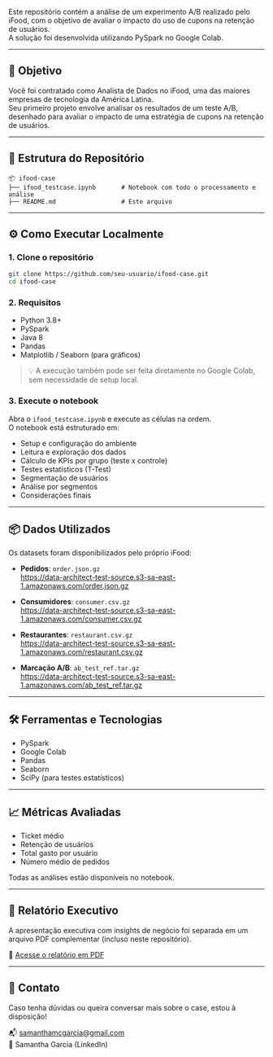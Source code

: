 Este repositório contém a análise de um experimento A/B realizado pelo iFood, com o objetivo de avaliar o impacto do uso de cupons na retenção de usuários.  
A solução foi desenvolvida utilizando PySpark no Google Colab.

---

## 🧠 Objetivo

Você foi contratado como Analista de Dados no iFood, uma das maiores empresas de tecnologia da América Latina.  
Seu primeiro projeto envolve analisar os resultados de um teste A/B, desenhado para avaliar o impacto de uma estratégia de cupons na retenção de usuários.

---

## 📁 Estrutura do Repositório

```
📦 ifood-case  
├── ifood_testcase.ipynb       # Notebook com todo o processamento e análise  
├── README.md                  # Este arquivo  
```

---

## ⚙️ Como Executar Localmente

### 1. Clone o repositório

```bash
git clone https://github.com/seu-usuario/ifood-case.git  
cd ifood-case
```

### 2. Requisitos

- Python 3.8+  
- PySpark  
- Java 8  
- Pandas  
- Matplotlib / Seaborn (para gráficos)

> 💡 A execução também pode ser feita diretamente no Google Colab, sem necessidade de setup local.

### 3. Execute o notebook

Abra o `ifood_testcase.ipynb` e execute as células na ordem.  
O notebook está estruturado em:

- Setup e configuração do ambiente  
- Leitura e exploração dos dados  
- Cálculo de KPIs por grupo (teste x controle)  
- Testes estatísticos (T-Test)  
- Segmentação de usuários  
- Análise por segmentos  
- Considerações finais  

---

## 📦 Dados Utilizados

Os datasets foram disponibilizados pelo próprio iFood:

- **Pedidos**: `order.json.gz`  
  https://data-architect-test-source.s3-sa-east-1.amazonaws.com/order.json.gz

- **Consumidores**: `consumer.csv.gz`  
  https://data-architect-test-source.s3-sa-east-1.amazonaws.com/consumer.csv.gz

- **Restaurantes**: `restaurant.csv.gz`  
  https://data-architect-test-source.s3-sa-east-1.amazonaws.com/restaurant.csv.gz

- **Marcação A/B**: `ab_test_ref.tar.gz`  
  https://data-architect-test-source.s3-sa-east-1.amazonaws.com/ab_test_ref.tar.gz

---

## 🛠 Ferramentas e Tecnologias

- PySpark  
- Google Colab  
- Pandas  
- Seaborn  
- SciPy (para testes estatísticos)

---

## 📈 Métricas Avaliadas

- Ticket médio  
- Retenção de usuários  
- Total gasto por usuário  
- Número médio de pedidos  

Todas as análises estão disponíveis no notebook.

---

## 📄 Relatório Executivo

A apresentação executiva com insights de negócio foi separada em um arquivo PDF complementar (incluso neste repositório).

📎 [Acesse o relatório em PDF](https://drive.google.com/file/d/1V5NXl0t0lVGNGmTShxCVxGC3duZ-iR3Z/view?usp=sharing)

---

## 🤝 Contato

Caso tenha dúvidas ou queira conversar mais sobre o case, estou à disposição!  

📬 samanthamcgarcia@gmail.com  
👤 Samantha Garcia (LinkedIn)

